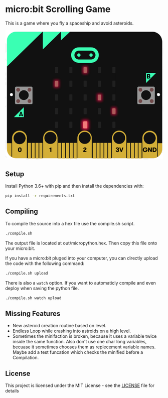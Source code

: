 # micro:bit Scrolling Game

This is a game where you fly a spaceship and avoid asteroids.

![Scrolling Game Demo Picture](https://github.com/J4unty/microbit-Scrolling-Game/raw/master/images/demo_picture.png)

## Setup

Install Python 3.6+ with pip and then install the dependencies with:
```bash
pip install -r requirements.txt
```

## Compiling

To compile the source into a hex file use the compile.sh script.
```bash
./compile.sh
```
The output file is located at out/micropython.hex. Then copy this file onto your micro:bit.

If you have a micro:bit pluged into your computer, you can directly upload the code with the following command:
```bash
./compile.sh upload
```

There is also a `watch` option. If you want to automaticly compile and even deploy when saving the python file.
```bash
./compile.sh watch upload
```

## Missing Features

* New asteroid creation routine based on level.
* Endless Loop while crashing into astroids on a high level.
* Sometimes the minifaction is broken, because it uses a variable twice inside the same function. Also don't use one char long variables, becuase it sometimes chooses them as replecement variable names. Maybe add a test funcation which checks the minified before a Compilation.

## License

This project is licensed under the MIT License - see the [LICENSE](LICENSE) file for details

